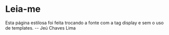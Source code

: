 # Leia-me

Esta página estilosa foi feita trocando a fonte com a tag display e sem o uso de templates.
-- Jeú Chaves Lima
